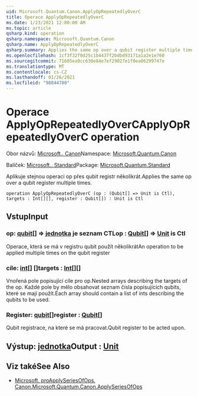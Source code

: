 ```yaml
---
uid: Microsoft.Quantum.Canon.ApplyOpRepeatedlyOverC
title: Operace ApplyOpRepeatedlyOverC
ms.date: 1/23/2021 12:00:00 AM
ms.topic: article
qsharp.kind: operation
qsharp.namespace: Microsoft.Quantum.Canon
qsharp.name: ApplyOpRepeatedlyOverC
qsharp.summary: Applies the same op over a qubit register multiple times.
ms.openlocfilehash: 1cf3f32f0d25c1b4437f2bdbd93171a1a2e1e760
ms.sourcegitcommit: 71605ea9cc630e84e7ef29027e1f0ea06299747e
ms.translationtype: MT
ms.contentlocale: cs-CZ
ms.lasthandoff: 01/26/2021
ms.locfileid: "98844780"
---
```

# <a name="applyoprepeatedlyoverc-operation"></a><span data-ttu-id="84548-102">Operace ApplyOpRepeatedlyOverC</span><span class="sxs-lookup"><span data-stu-id="84548-102">ApplyOpRepeatedlyOverC operation</span></span>

<span data-ttu-id="84548-103">Obor názvů: [Microsoft.. Canon](xref:Microsoft.Quantum.Canon)</span><span class="sxs-lookup"><span data-stu-id="84548-103">Namespace: [Microsoft.Quantum.Canon](xref:Microsoft.Quantum.Canon)</span></span>

<span data-ttu-id="84548-104">Balíček: [Microsoft.. Standard](https://nuget.org/packages/Microsoft.Quantum.Standard)</span><span class="sxs-lookup"><span data-stu-id="84548-104">Package: [Microsoft.Quantum.Standard](https://nuget.org/packages/Microsoft.Quantum.Standard)</span></span>


<span data-ttu-id="84548-105">Aplikuje stejnou operaci op přes qubit registr několikrát.</span><span class="sxs-lookup"><span data-stu-id="84548-105">Applies the same op over a qubit register multiple times.</span></span>

```qsharp
operation ApplyOpRepeatedlyOverC (op : (Qubit[] => Unit is Ctl), targets : Int[][], register : Qubit[]) : Unit is Ctl
```


## <a name="input"></a><span data-ttu-id="84548-106">Vstup</span><span class="sxs-lookup"><span data-stu-id="84548-106">Input</span></span>

### <a name="op--qubit--unit--is-ctl"></a><span data-ttu-id="84548-107">op: [qubit](xref:microsoft.quantum.lang-ref.qubit)[] => [jednotka](xref:microsoft.quantum.lang-ref.unit)  je seznam CTL</span><span class="sxs-lookup"><span data-stu-id="84548-107">op : [Qubit](xref:microsoft.quantum.lang-ref.qubit)[] => [Unit](xref:microsoft.quantum.lang-ref.unit)  is Ctl</span></span>

<span data-ttu-id="84548-108">Operace, která se má v registru qubit použít několikrát</span><span class="sxs-lookup"><span data-stu-id="84548-108">An operation to be applied multiple times on the qubit register</span></span>


### <a name="targets--int"></a><span data-ttu-id="84548-109">cíle: [int](xref:microsoft.quantum.lang-ref.int)[] []</span><span class="sxs-lookup"><span data-stu-id="84548-109">targets : [Int](xref:microsoft.quantum.lang-ref.int)[][]</span></span>

<span data-ttu-id="84548-110">Vnořená pole popisující cíle pro op.</span><span class="sxs-lookup"><span data-stu-id="84548-110">Nested arrays describing the targets of the op.</span></span> <span data-ttu-id="84548-111">Každé pole by mělo obsahovat seznam čísla popisujících qubits, které se mají použít.</span><span class="sxs-lookup"><span data-stu-id="84548-111">Each array should contain a list of ints describing the qubits to be used.</span></span>


### <a name="register--qubit"></a><span data-ttu-id="84548-112">Register: [qubit](xref:microsoft.quantum.lang-ref.qubit)[]</span><span class="sxs-lookup"><span data-stu-id="84548-112">register : [Qubit](xref:microsoft.quantum.lang-ref.qubit)[]</span></span>

<span data-ttu-id="84548-113">Qubit registrace, na které se má pracovat.</span><span class="sxs-lookup"><span data-stu-id="84548-113">Qubit register to be acted upon.</span></span>



## <a name="output--unit"></a><span data-ttu-id="84548-114">Výstup: [jednotka](xref:microsoft.quantum.lang-ref.unit)</span><span class="sxs-lookup"><span data-stu-id="84548-114">Output : [Unit](xref:microsoft.quantum.lang-ref.unit)</span></span>



## <a name="see-also"></a><span data-ttu-id="84548-115">Viz také</span><span class="sxs-lookup"><span data-stu-id="84548-115">See Also</span></span>

- [<span data-ttu-id="84548-116">Microsoft. proApplySeriesOfOps. Canon.</span><span class="sxs-lookup"><span data-stu-id="84548-116">Microsoft.Quantum.Canon.ApplySeriesOfOps</span></span>](xref:Microsoft.Quantum.Canon.ApplySeriesOfOps)